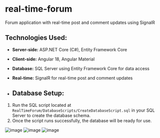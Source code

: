 # real-time-forum
Forum application with real-time post and comment updates using SignalR

## Technologies Used:
- **Server-side:** ASP.NET Core (C#), Entity Framework Core
- **Client-side:** Angular 18, Angular Material
- **Database:** SQL Server using Entity Framework Core for data access
- **Real-time:** SignalR for real-time post and comment updates

- ## Database Setup:
1. Run the SQL script located at `RealTimeForum/DatabaseScripts/CreateDatabaseScript.sql` in your SQL Server to create the database schema.
2. Once the script runs successfully, the database will be ready for use.

![image](https://github.com/user-attachments/assets/270a009f-796a-4448-9750-40952945abb3)
![image](https://github.com/user-attachments/assets/7ccbce5e-7118-4db9-ac33-d01bd03fcdf8)
![image](https://github.com/user-attachments/assets/cc7e056f-8381-4c30-a431-100c21d8e96d)
